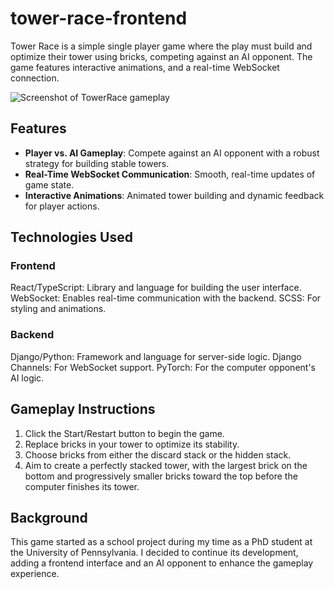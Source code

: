 # tower-race-frontend

Tower Race is a simple single player game where the play must build and optimize their tower using bricks, competing against an AI opponent. The game features interactive animations, and a real-time WebSocket connection.

![Screenshot of TowerRace gameplay](public/assets/images/screenshot.png)

## Features

- **Player vs. AI Gameplay**: Compete against an AI opponent with a robust strategy for building stable towers.
- **Real-Time WebSocket Communication**: Smooth, real-time updates of game state.
- **Interactive Animations**: Animated tower building and dynamic feedback for player actions.

## Technologies Used

### Frontend
React/TypeScript: Library and language for building the user interface.
WebSocket: Enables real-time communication with the backend.
SCSS: For styling and animations.


### Backend

Django/Python: Framework and language for server-side logic.
Django Channels: For WebSocket support.
PyTorch: For the computer opponent's AI logic.

## Gameplay Instructions

1. Click the Start/Restart button to begin the game.
2. Replace bricks in your tower to optimize its stability.
3. Choose bricks from either the discard stack or the hidden stack.
4. Aim to create a perfectly stacked tower, with the largest brick on the bottom and progressively smaller bricks toward the top before the computer finishes its tower.

## Background
This game started as a school project during my time as a PhD student at the University of Pennsylvania. I decided to continue its development, adding a frontend interface and an AI opponent to enhance the gameplay experience.

